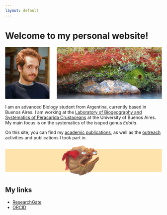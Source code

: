 ```yaml
---
layout: default
---
```

# Welcome to my personal website!
![Julián Santiago (c) 2022](/images/site_cover.png "(c) Julián Santiago 2022")


I am an advanced Biology student from Argentina, currently based in Buenos Aires. I am working at the [Laboratory of Biogeography and Systematics of Peracarida Crustaceans](https://dbbe.fcen.uba.ar/investigacion/grupos-de-investigacion/sistematica-y-biogeografia-de-crustaceos-peracarida/) at the University of Buenos Aires. My main focus is on the systematics of the isopod genus _Edotia_.


On this site, you can find my [academic publications](/publications), as well as the [outreach](/outreach) activities and publications I took part in.

![Separator](/images/isopod_separator.png "(c) Julián Santiago 2025")

## My links
- [ResearchGate](https://www.researchgate.net/profile/Julian-Santiago-10)
- [ORCID](https://orcid.org/0009-0000-9502-4387)
